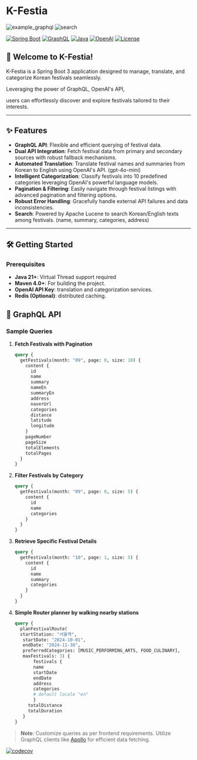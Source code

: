 # K-Festia

![example_graphql](https://github.com/user-attachments/assets/c48f0087-74fb-443e-82c6-d2d4edf144b0)
![search](https://github.com/user-attachments/assets/f2554a6c-841b-4a0e-be02-12229e02f665)

[![Spring Boot](https://img.shields.io/badge/Spring%20Boot-3.x-brightgreen)](https://spring.io/projects/spring-boot)
[![GraphQL](https://img.shields.io/badge/GraphQL-22.x-ff69b4)](https://graphql.org/)
[![Java](https://img.shields.io/badge/Java-21%2B-blue)](https://www.oracle.com/java/)
[![OpenAI](https://img.shields.io/badge/OpenAI-API-brightgreen)](https://openai.com/)
[![License](https://img.shields.io/badge/License-MIT-yellow.svg)](LICENSE)

## 🌟 Welcome to K-Festia!

K-Festia is a Spring Boot 3 application designed to manage, translate, and categorize Korean festivals seamlessly.

Leveraging the power of GraphQL, OpenAI's API,

users can effortlessly discover and explore festivals tailored to their interests.

---

## ✨ Features

- **GraphQL API**: Flexible and efficient querying of festival data.
- **Dual API Integration**: Fetch festival data from primary and secondary sources with robust fallback mechanisms.
- **Automated Translation**: Translate festival names and summaries from Korean to English using OpenAI's API. (gpt-4o-mini)
- **Intelligent Categorization**: Classify festivals into 10 predefined categories leveraging OpenAI's powerful language models.
- **Pagination & Filtering**: Easily navigate through festival listings with advanced pagination and filtering options.
- **Robust Error Handling**: Gracefully handle external API failures and data inconsistencies.
- **Search**: Powered by Apache Lucene to search Korean/English texts among festivals. (name, summary, categories, address)

---

## 🛠️ Getting Started

### Prerequisites

- **Java 21+**: Virtual Thread support required
- **Maven 4.0+**: For building the project.
- **OpenAI API Key**: translation and categorization services.
- **Redis (Optional)**: distributed caching.

## 📡 GraphQL API

### Sample Queries

1. **Fetch Festivals with Pagination**

   ```graphql
   query {
     getFestivals(month: "09", page: 0, size: 10) {
       content {
         id
         name
         summary
         nameEn
         summaryEn
         address
         naverUrl
         categories
         distance
         latitude
         longitude
       }
       pageNumber
       pageSize
       totalElements
       totalPages
     }
   }
   ```

2. **Filter Festivals by Category**

   ```graphql
   query {
     getFestivals(month: "09", page: 0, size: 5) {
       content {
         id
         name
         categories
       }
     }
   }
   ```

3. **Retrieve Specific Festival Details**

   ```graphql
   query {
     getFestivals(month: "10", page: 1, size: 5) {
       content {
         id
         name
         summary
         categories
       }
     }
   }
   ```
   
4. **Simple Router planner by walking nearby stations**

   ```graphql
   query {
     planFestivalRoute(
     startStation: "서울역",
      startDate: "2024-10-01",
      endDate: "2024-11-30",
      preferredCategories: [MUSIC_PERFORMING_ARTS, FOOD_CULINARY],
      maxFestivals: 3) {
          festivals {
          name
          startDate
          endDate
          address
          categories
          # default locale "en"
          }
        totalDistance
        totalDuration
      }
   }
   ```

> **Note**: Customize queries as per frontend requirements. Utilize GraphQL clients like [Apollo](https://www.apollographql.com/) for efficient data fetching.

[![codecov](https://codecov.io/gh/Alfex4936/K-Festia/graph/badge.svg?token=5O9FFQ3QBN)](https://codecov.io/gh/Alfex4936/K-Festia)